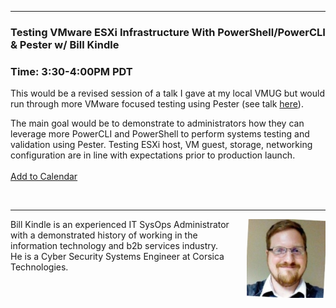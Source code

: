<style>
  body {background-image:url('github-site-BG.png'); background-repeat: repeat-y; }
  .wrapper {margin-top:75px;}
  header {top:20px!important;
  .session-wrapper{border:1px solid #36373b; border-radius:5px; padding:20px; background-color:##D3D3D3;}
  
</style>
<hr/>

### **Testing VMware ESXi Infrastructure With PowerShell/PowerCLI & Pester w/ Bill Kindle**
### **Time: 3:30-4:00PM PDT**
<div class="session-wrapper">
This would be a revised session of a talk I gave at my local VMUG but would run through more VMware focused testing using Pester (see talk <a href="https://youtu.be/qbm8Y7ctKHw">here</a>). <br>

The main goal would be to demonstrate to administrators how they can leverage more PowerCLI and PowerShell to perform systems testing and validation using Pester. Testing ESXi host, VM guest, storage, networking configuration are in line with expectations prior to production launch.
<br>
<br> 
<a title="Add to Calendar" class="addeventatc" data-id="QY5085534" href="https://www.addevent.com/event/QY5085534" target="_blank" rel="nofollow">Add to Calendar</a>
        <script type="text/javascript" src="https://addevent.com/libs/atc/1.6.1/atc.min.js" async defer></script>
</div>
<br> 

<hr/>
<img src="bill_kindle.jpeg" alt="Bill Kindle" width="25%" align="right">
    
<p>Bill Kindle is an experienced IT SysOps Administrator with a demonstrated history of working in the information technology and b2b services industry.<br> He is a Cyber Security Systems Engineer at Corsica Technologies.</p>
